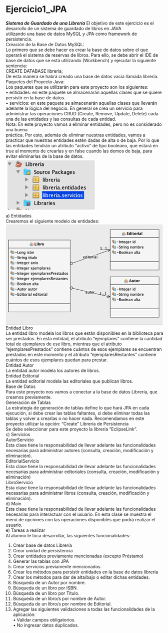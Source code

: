 # Ejercicio1_JPA

***Sistema de Guardado de una Librería***
El objetivo de este ejercicio es el desarrollo de un sistema de guardado de libros en JAVA<br>
utilizando una base de datos MySQL y JPA como framework de persistencia.<br>
Creación de la Base de Datos MySQL:<br>
Lo primero que se debe hacer es crear la base de datos sobre el que operará el sistema de
reservas de libros. Para ello, se debe abrir el IDE de base de datos que se está utilizando
(Workbench) y ejecutar la siguiente sentencia:<br>
CREATE DATABASE libreria;<br>
De esta manera se habrá creado una base de datos vacía llamada librería.
Paquetes del Proyecto Java:<br>
Los paquetes que se utilizarán para este proyecto son los siguientes:<br>
• entidades: en este paquete se almacenarán aquellas clases que se quiere persistir en la
base de datos.<br>
• servicios: en este paquete se almacenarán aquellas clases que llevarán adelante la lógica
del negocio. En general se crea un servicio para administrar las operaciones CRUD
(Create, Remove, Update, Delete) cada una de las entidades y las consultas de cada
entidad.<br>
Nota: En este proyecto vamos a eliminar entidades, pero no es considerado una buena<br>
práctica. Por esto, además de eliminar nuestras entidades, vamos a practicar que nuestras
entidades estén dadas de alta o de baja. Por lo que las entidades tendrán un atributo “activo”
de tipo booleano, que estará en true al momento de crearlas y en false cuando las demos de
baja, para evitar eliminarlas de la base de datos.<br>
<img src="src/images/libreriaPackages.PNG"><br>
a) Entidades<br>
Crearemos el siguiente modelo de entidades:<br>
<img src="src/images/UMLlibreria.PNG"><br>
Entidad Libro<br>
La entidad libro modela los libros que están disponibles en la biblioteca para ser prestados. En
esta entidad, el atributo “ejemplares” contiene la cantidad total de ejemplares de ese libro,
mientras que el atributo “ejemplaresPrestados” contiene cuántos de esos ejemplares se
encuentran prestados en este momento y el atributo “ejemplaresRestantes” contiene cuántos
de esos ejemplares quedan para prestar.<br>
Entidad Autor<br>
La entidad autor modela los autores de libros.<br>
Entidad Editorial<br>
La entidad editorial modela las editoriales que publican libros.<br>
Base de Datos<br>
Para este proyecto nos vamos a conectar a la base de datos Librería, que creamos
previamente.<br>
Generación de Tablas<br>
La estrategia de generación de tablas define lo que hará JPA en cada ejecución, si debe crear
las tablas faltantes, si debe eliminar todas las tablas y volver a crearlas o no hacer nada.
Recomendamos en este proyecto utilizar la opción: “Create”
Librería de Persistencia<br>
Se debe seleccionar para este proyecto la librería “EclipseLink”.<br>
c) Servicios<br>
AutorServicio<br>
Esta clase tiene la responsabilidad de llevar adelante las funcionalidades necesarias para
administrar autores (consulta, creación, modificación y eliminación).<br>
EditorialServicio<br>
Esta clase tiene la responsabilidad de llevar adelante las funcionalidades necesarias para
administrar editoriales (consulta, creación, modificación y eliminación)<br>
LibroServicio<br>
Esta clase tiene la responsabilidad de llevar adelante las funcionalidades necesarias para
administrar libros (consulta, creación, modificación y eliminación).<br>
d) Main<br>
Esta clase tiene la responsabilidad de llevar adelante las funcionalidades necesarias para
interactuar con el usuario. En esta clase se muestra el menú de opciones con las operaciones
disponibles que podrá realizar el usuario.<br>
e) Tareas a realizar<br>
Al alumno le toca desarrollar, las siguientes funcionalidades:<br>
1) Crear base de datos Librería<br>
2) Crear unidad de persistencia<br>
3) Crear entidades previamente mencionadas (excepto Préstamo)<br>
4) Generar las tablas con JPA<br>
5) Crear servicios previamente mencionados.<br>
6) Crear los métodos para persistir entidades en la base de datos librería<br>
7) Crear los métodos para dar de alta/bajo o editar dichas entidades.<br>
8) Búsqueda de un Autor por nombre.<br>
9) Búsqueda de un libro por ISBN.<br>
10) Búsqueda de un libro por Título.<br>
11) Búsqueda de un libro/s por nombre de Autor.<br>
12) Búsqueda de un libro/s por nombre de Editorial.<br>
13) Agregar las siguientes validaciones a todas las funcionalidades de la aplicación:<br>
• Validar campos obligatorios.<br>
• No ingresar datos duplicados.<br>
